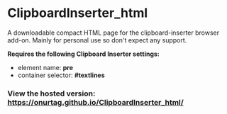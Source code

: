 # ClipboardInserter_html

A downloadable compact HTML page for the clipboard-inserter browser add-on. Mainly for personal use so don't expect any support.  

**Requires the following Clipboard Inserter settings:**  
- element name: **pre**
- container selector: **#textlines**


### View the hosted version: **https://onurtag.github.io/ClipboardInserter_html/**  

